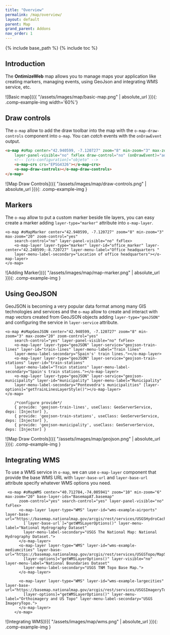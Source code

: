 ```yaml
---
title: "Overview"
permalink: /map/overview/
layout: default
parent: Map
grand_parent: Addons
nav_order: 1
---
```

{% include base_path %}
{% include toc %}

## Introduction

The **OntimizeWeb** map allows you to manage maps your application like creating markers, managing events, using GeoJson and integrating WMS service, etc.


![Basic map]({{ "/assets/images/map/basic-map.png" | absolute_url }}){: .comp-example-img width='60%'}


## Draw controls
The `o-map` allow to add the draw toolbar into the map with the `o-map-draw-controls` component into `o-map`. You can *catch* events with the `onDrawEvent` output.

```html
<o-map #oMap center="42.940599, -7.120727" zoom="8" min-zoom="3" max-zoom="20" zoom-control="yes" search-control="no"
    layer-panel-visible="no" fxFlex draw-control="no" (onDrawEvent)="addDrawEvent($event)">
    <!-- [crs-configuration]="objeto" -->
    <o-map-crs crs="EPSG4326"></o-map-crs>
    <o-map-draw-controls></o-map-draw-controls>
</o-map>
```

![Map Draw Controls]({{ "/assets/images/map/draw-controls.png" | absolute_url }}){: .comp-example-img }

## Markers

The `o-map` allow to put a custom marker beside tile layers, you can easy create a marker adding `layer-type="marker"` attribute into `o-map-layer`.

```
<o-map #oMapMarker center="42.940599, -7.120727" zoom="8" min-zoom="3" max-zoom="20" zoom-control="yes"
    search-control="no" layer-panel-visible="no" fxFlex>
    <o-map-layer layer-type="marker" layer-id="office_marker" layer-center="42.240599;-8.720727" layer-menu-label="Office headquarters "
    layer-menu-label-secondary="Location of office headquarters"></o-map-layer>
</o-map>
```


![Adding Marker]({{ "/assets/images/map/map-marker.png" | absolute_url }}){: .comp-example-img }

## Using GeoJSON

GeoJSON is becoming a very popular data format among many GIS technologies and services and the `o-map` allow to create and interact with map vectors created from GeoJSON objects adding `layer-type="geoJSON"` and configuring the service in `layer-service` attribute.

```
<o-map #oMapGeoJSON center="42.940599, -7.120727" zoom="8" min-zoom="3" max-zoom="20" zoom-control="yes"
    search-control="yes" layer-panel-visible="no" fxFlex>
    <o-map-layer layer-type="geoJSON" layer-service="geojson-train-lines" layer-id="train-lines" layer-menu-label="Train lines"
    layer-menu-label-secondary="Spain's' train lines."></o-map-layer>
    <o-map-layer layer-type="geoJSON" layer-service="geojson-train-stations" layer-id="train-stations"
    layer-menu-label="Train stations" layer-menu-label-secondary="Spain's train stations."></o-map-layer>
    <o-map-layer layer-type="geoJSON" layer-service="geojson-municipality" layer-id="municipality" layer-menu-label="Municipality"
    layer-menu-label-secondary="Pontevedra's municipalities" [layer-options]="getTrainLinesLayerStyle()"></o-map-layer>
</o-map>
```

```
    /*configure provide*/
    { provide: 'geojson-train-lines', useClass: GeoServerService, deps: [Injector] },
    { provide: 'geojson-train-stations', useClass: GeoServerService, deps: [Injector] },
    { provide: 'geojson-municipality', useClass: GeoServerService, deps: [Injector] }
```

![Map Draw Controls]({{ "/assets/images/map/geojson.png" | absolute_url }}){: .comp-example-img }

## Integrating WMS

To use a WMS service in `o-map`, we can use `o-map-layer` component that provide the base WMS URL with `layer-base-url` and `layer-base-url` attribute specify whatever WMS options you need.

```
 <o-map #oMapWMS center="40.712784,-74.005941" zoom="10" min-zoom="6" max-zoom="20" base-layer-ids="BasemapAT.basemap"
      zoom-control="yes" search-control="yes" layer-panel-visible="no" fxFlex>
      <o-map-layer layer-type="WMS" layer-id="wms-example-airports" layer-base-url="https://basemap.nationalmap.gov/arcgis/rest/services/USGSHydroCached/MapServer/tile/{z}/{y}/{x}"
        [`layer-base-url`]="getWMSLayerOptions()" layer-menu-label="National Hydrography Dataset"
        layer-menu-label-secondary="USGS The National Map: National Hydrography Dataset.">
      </o-map-layer>
      <o-map-layer layer-type="WMS" layer-id="wms-example-mediumcities" layer-base-url="https://basemap.nationalmap.gov/arcgis/rest/services/USGSTopo/MapServer/tile/{z}/{y}/{x}"
        [layer-options]="getWMSLayerOptions()" layer-visible="no" layer-menu-label="National Boundaries Dataset"
        layer-menu-label-secondary="USGS TNM Topo Base Map.">
      </o-map-layer>

      <o-map-layer layer-type="WMS" layer-id="wms-example-largecities" layer-base-url="https://basemap.nationalmap.gov/arcgis/rest/services/USGSImageryTopo/MapServer/tile/{z}/{y}/{x}"
        [layer-options]="getWMSLayerOptions()" layer-menu-label="Orthoimagery and US Topo" layer-menu-label-secondary="USGS ImageryTopo.">
      </o-map-layer>
    </o-map>
```


![Integrating WMS]({{ "/assets/images/map/wms.png" | absolute_url }}){: .comp-example-img }
